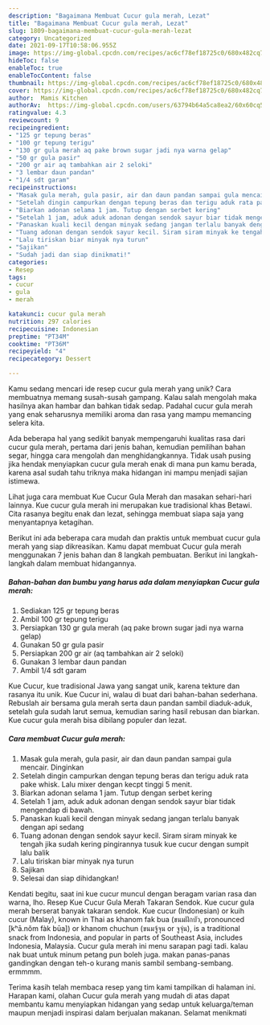```yaml
---
description: "Bagaimana Membuat Cucur gula merah, Lezat"
title: "Bagaimana Membuat Cucur gula merah, Lezat"
slug: 1809-bagaimana-membuat-cucur-gula-merah-lezat
category: Uncategorized
date: 2021-09-17T10:58:06.955Z
image: https://img-global.cpcdn.com/recipes/ac6cf78ef18725c0/680x482cq70/cucur-gula-merah-foto-resep-utama.jpg
hideToc: false
enableToc: true
enableTocContent: false
thumbnail: https://img-global.cpcdn.com/recipes/ac6cf78ef18725c0/680x482cq70/cucur-gula-merah-foto-resep-utama.jpg
cover: https://img-global.cpcdn.com/recipes/ac6cf78ef18725c0/680x482cq70/cucur-gula-merah-foto-resep-utama.jpg
author:  Mamis Kitchen
authorAv:  https://img-global.cpcdn.com/users/63794b64a5ca8ea2/60x60cq50/avatar.jpg
ratingvalue: 4.3
reviewcount: 9
recipeingredient:
- "125 gr tepung beras"
- "100 gr tepung terigu"
- "130 gr gula merah aq pake brown sugar jadi nya warna gelap"
- "50 gr gula pasir"
- "200 gr air aq tambahkan air 2 seloki"
- "3 lembar daun pandan"
- "1/4 sdt garam"
recipeinstructions:
- "Masak gula merah, gula pasir, air dan daun pandan sampai gula mencair. Dinginkan"
- "Setelah dingin campurkan dengan tepung beras dan terigu aduk rata pake whisk. Lalu mixer dengan kecpt tinggi 5 menit."
- "Biarkan adonan selama 1 jam. Tutup dengan serbet kering"
- "Setelah 1 jam, aduk aduk adonan dengan sendok sayur biar tidak mengendap di bawah."
- "Panaskan kuali kecil dengan minyak sedang jangan terlalu banyak dengan api sedang"
- "Tuang adonan dengan sendok sayur kecil. Siram siram minyak ke tengah jika sudah kering pingirannya tusuk kue cucur dengan sumpit lalu balik"
- "Lalu tiriskan biar minyak nya turun"
- "Sajikan"
- "Sudah jadi dan siap dinikmati!"
categories:
- Resep
tags:
- cucur
- gula
- merah

katakunci: cucur gula merah 
nutrition: 297 calories
recipecuisine: Indonesian
preptime: "PT34M"
cooktime: "PT36M"
recipeyield: "4"
recipecategory: Dessert

---
```



Kamu sedang mencari ide resep cucur gula merah yang unik? Cara membuatnya memang susah-susah gampang. Kalau salah mengolah maka hasilnya akan hambar dan bahkan tidak sedap. Padahal cucur gula merah yang enak seharusnya memiliki aroma dan rasa yang mampu memancing selera kita.


Ada beberapa hal yang sedikit banyak mempengaruhi kualitas rasa dari cucur gula merah, pertama dari jenis bahan, kemudian pemilihan bahan segar, hingga cara mengolah dan menghidangkannya. Tidak usah pusing jika hendak menyiapkan cucur gula merah enak di mana pun kamu berada, karena asal sudah tahu triknya maka hidangan ini mampu menjadi sajian istimewa.

Lihat juga cara membuat Kue Cucur Gula Merah dan masakan sehari-hari lainnya. Kue cucur gula merah ini merupakan kue tradisional khas Betawi. Cita rasanya begitu enak dan lezat, sehingga membuat siapa saja yang menyantapnya ketagihan.


Berikut ini ada beberapa cara mudah dan praktis untuk membuat cucur gula merah yang siap dikreasikan. Kamu dapat membuat Cucur gula merah menggunakan 7 jenis bahan dan 8 langkah pembuatan. Berikut ini langkah-langkah dalam membuat hidangannya.

<!--inarticleads1-->

##### Bahan-bahan dan bumbu yang harus ada dalam menyiapkan Cucur gula merah:

1. Sediakan 125 gr tepung beras
1. Ambil 100 gr tepung terigu
1. Persiapkan 130 gr gula merah (aq pake brown sugar jadi nya warna gelap)
1. Gunakan 50 gr gula pasir
1. Persiapkan 200 gr air (aq tambahkan air 2 seloki)
1. Gunakan 3 lembar daun pandan
1. Ambil 1/4 sdt garam


Kue Cucur, kue tradisional Jawa yang sangat unik, karena tekture dan rasanya itu unik. Kue Cucur ini, walau di buat dari bahan-bahan sederhana. Rebuslah air bersama gula merah serta daun pandan sambil diaduk-aduk, setelah gula sudah larut semua, kemudian saring hasil rebusan dan biarkan. Kue cucur gula merah bisa dibilang populer dan lezat. 

<!--inarticleads2-->

##### Cara membuat Cucur gula merah:

1. Masak gula merah, gula pasir, air dan daun pandan sampai gula mencair. Dinginkan
1. Setelah dingin campurkan dengan tepung beras dan terigu aduk rata pake whisk. Lalu mixer dengan kecpt tinggi 5 menit.
1. Biarkan adonan selama 1 jam. Tutup dengan serbet kering
1. Setelah 1 jam, aduk aduk adonan dengan sendok sayur biar tidak mengendap di bawah.
1. Panaskan kuali kecil dengan minyak sedang jangan terlalu banyak dengan api sedang
1. Tuang adonan dengan sendok sayur kecil. Siram siram minyak ke tengah jika sudah kering pingirannya tusuk kue cucur dengan sumpit lalu balik
1. Lalu tiriskan biar minyak nya turun
1. Sajikan
1. Selesai dan siap dihidangkan!

Kendati begitu, saat ini kue cucur muncul dengan beragam varian rasa dan warna, lho. Resep Kue Cucur Gula Merah Takaran Sendok. Kue cucur gula merah berserat banyak takaran sendok. Kue cucur (Indonesian) or kuih cucur (Malay), known in Thai as khanom fak bua (ขนมฝักบัว, pronounced [kʰā.nǒm fàk būa]) or khanom chuchun (ขนมจู้จุน or จูจุ่น), is a traditional snack from Indonesia, and popular in parts of Southeast Asia, includes Indonesia, Malaysia. Cucur gula merah ini menu sarapan pagi tadi. kalau nak buat untuk minum petang pun boleh juga. makan panas-panas gandingkan dengan teh-o kurang manis sambil sembang-sembang. ermmmm. 

Terima kasih telah membaca resep yang tim kami tampilkan di halaman ini. Harapan kami, olahan Cucur gula merah yang mudah di atas dapat membantu kamu menyiapkan hidangan yang sedap untuk keluarga/teman maupun menjadi inspirasi dalam berjualan makanan. Selamat menikmati
